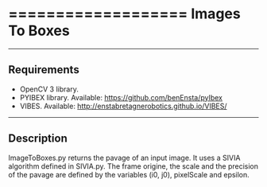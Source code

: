 ===================
Images To Boxes
===================


------------
Requirements
------------

 - OpenCV 3 library.
 - PYIBEX library. Available: https://github.com/benEnsta/pyIbex
 - VIBES. Available: http://enstabretagnerobotics.github.io/VIBES/

------------
Description
------------

ImageToBoxes.py returns the pavage of an input image.
It uses a SIVIA algorithm defined in SIVIA.py.
The frame origine, the scale and the precision of the pavage are defined by the variables (i0, j0), pixelScale and epsilon.
    

